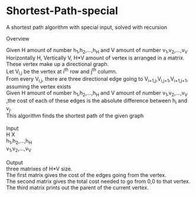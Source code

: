 # Shortest-Path-special
A shortest path algorithm with special input, solved with recursion

Overview

Given H amount of number h<sub>1</sub>,h<sub>2</sub>,...,h<sub>H</sub> and V amount of number v<sub>1</sub>,v<sub>2</sub>,...,v<sub>V</sub><br/>
Horizontally H, Vertically V, H\*V amount of vertex is arranged in a matrix.<br/>
These vertex make up a directional graph.<br/>
Let V<sub>i,j</sub> be the vertex at i<sup>th</sup> row and j<sup>th</sup> column.<br/>
From every V<sub>i,j</sub>, there are three directional edge going to V<sub>i+1,j</sub>,V<sub>i,j+1</sub>,V<sub>i+1,j+1</sub>, assuming the vertex exists<br/>
Given H amount of number h<sub>1</sub>,h<sub>2</sub>,...,h<sub>H</sub> and V amount of number v<sub>1</sub>,v<sub>2</sub>,...,v<sub>V</sub>
,the cost of each of these edges is the absolute difference between h<sub>i</sub> and v<sub>j</sub>.<br/>
This algorithm finds the shortest path of the given graph<br/>
<br/>
Input<br/>
H X<br/>
h<sub>1</sub>,h<sub>2</sub>,...,h<sub>H</sub><br/>
v<sub>1</sub>,v<sub>2</sub>,...,v<sub>V</sub><br/>
<br/>
Output<br/>
three matrixes of H\*V size.<br/>
The first matrix gives the cost of the edges going from the vertex.<br/>
The second matrix gives the total cost needed to go from 0,0 to that vertex.<br/>
The third matrix prints out the parent of the current vertex.<br/>
